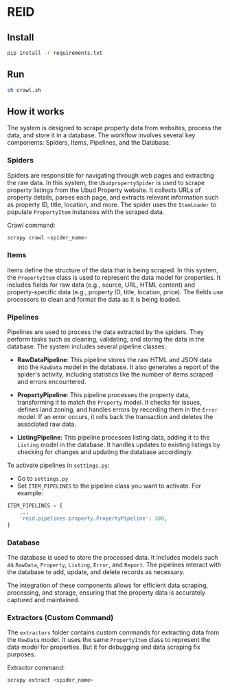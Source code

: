 # REID

## Install

```bash
pip install -r requirements.txt
```

## Run

```bash
sh crawl.sh
```

## How it works

The system is designed to scrape property data from websites, process the data, and store it in a database. The workflow involves several key components: Spiders, Items, Pipelines, and the Database.

### Spiders

Spiders are responsible for navigating through web pages and extracting the raw data. In this system, the `UbudpropertySpider` is used to scrape property listings from the Ubud Property website. It collects URLs of property details, parses each page, and extracts relevant information such as property ID, title, location, and more. The spider uses the `ItemLoader` to populate `PropertyItem` instances with the scraped data.

Crawl command:

```bash
scrapy crawl <spider_name>
```

### Items

Items define the structure of the data that is being scraped. In this system, the `PropertyItem` class is used to represent the data model for properties. It includes fields for raw data (e.g., source, URL, HTML content) and property-specific data (e.g., property ID, title, location, price). The fields use processors to clean and format the data as it is being loaded.

### Pipelines

Pipelines are used to process the data extracted by the spiders. They perform tasks such as cleaning, validating, and storing the data in the database. The system includes several pipeline classes:

- **RawDataPipeline**: This pipeline stores the raw HTML and JSON data into the `RawData` model in the database. It also generates a report of the spider's activity, including statistics like the number of items scraped and errors encountered.

- **PropertyPipeline**: This pipeline processes the property data, transforming it to match the `Property` model. It checks for issues, defines land zoning, and handles errors by recording them in the `Error` model. If an error occurs, it rolls back the transaction and deletes the associated raw data.

- **ListingPipeline**: This pipeline processes listing data, adding it to the `Listing` model in the database. It handles updates to existing listings by checking for changes and updating the database accordingly.

To activate pipelines in `settings.py`:

- Go to `settings.py`
- Set `ITEM_PIPELINES` to the pipeline class you want to activate.
  For example:

```python
ITEM_PIPELINES = {
    ...
    'reid.pipelines.property.PropertyPipeline': 300,
}
```

### Database

The database is used to store the processed data. It includes models such as `RawData`, `Property`, `Listing`, `Error`, and `Report`. The pipelines interact with the database to add, update, and delete records as necessary.

The integration of these components allows for efficient data scraping, processing, and storage, ensuring that the property data is accurately captured and maintained.

### Extractors (Custom Command)

The `extractors` folder contains custom commands for extracting data from the `RawData` model. It uses the same `PropertyItem` class to represent the data model for properties. But it for debugging and data scraping fix purposes.

Extractor command:

```bash
scrapy extract <spider_name>
```
